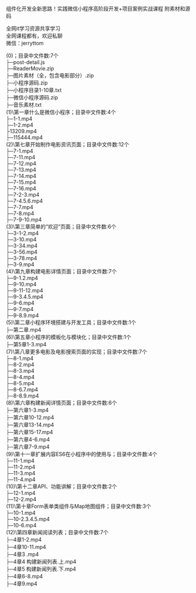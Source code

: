 组件化开发全新思路！实践微信小程序高阶段开发+项目案例实战课程 附素材和源码

全网it学习资源共享学习<br>全网课程都有，欢迎私聊<br>微信：jerryttom<br>

(0)；目录中文件数:7个<br> ├─post-detail.js<br> ├─ReaderMovie.zip<br> ├─图片素材（全，包含电影部分）.zip<br> ├─小程序源码.zip<br> ├─小程序目录1-10章.txt<br> ├─微信小程序源码.zip<br> ├─音乐素材.txt<br> (1)\第一章什么是微信小程序；目录中文件数:4个<br> ├─1-1.mp4<br> ├─1-2.mp4<br> ├13209.mp4<br> ├─115444.mp4<br> (2)\第七章开始制作电影资讯页面；目录中文件数:12个<br> ├─7-1.mp4<br> ├─7-11.mp4<br> ├─7-12.mp4<br> ├─7-13.mp4<br> ├─7-14.mp4<br> ├─7-15.mp4<br> ├─7-16.mp4<br> ├─7-2-3.mp4<br> ├─7-4.5.6.mp4<br> ├─7-7.mp4<br> ├─7-8.mp4<br> ├─7-9-10.mp4<br> (3)\第三章简单的“欢迎“页面；目录中文件数:6个<br> ├─3-1-2.mp4<br> ├─3-10.mp4<br> ├─3-34.mp4<br> ├─3-56.mp4<br> ├─3-78.mp4<br> ├─3-9.mp4<br> (4)\第九章构建电影详情页面；目录中文件数:7个<br> ├─9-1.2.mp4<br> ├─9-10.mp4<br> ├─9-11-12.mp4<br> ├─9-3.4.5.mp4<br> ├─9-6.mp4<br> ├─9-7.mp4<br> ├─9-8.9.mp4<br> (5)\第二章小程序环境搭建与开发工具；目录中文件数:1个<br> ├─第二章.mp4<br> (6)\第五章小程序的模板化与模块化；目录中文件数:1个<br> ├─第5章1-3.mp4<br> (7)\第八章更多电影及电影搜索页面的实现；目录中文件数:7个<br> ├─8-1.mp4<br> ├─8-2.mp4<br> ├─8-3.mp4<br> ├─8-4.mp4<br> ├─8-5.mp4<br> ├─8-6.7.mp4<br> ├─8-8.9.mp4<br> (8)\第六章构建新闻详情页面；目录中文件数:6个<br> ├─第六章1-3.mp4<br> ├─第六章10-12.mp4<br> ├─第六章13-14.mp4<br> ├─第六章15-17.mp4<br> ├─第六章4-6.mp4<br> ├─第六章7-9.mp4<br> (9)\第十一章扩展内容ES6在小程序中的使用与；目录中文件数:4个<br> ├─11-1.mp4<br> ├─11-2.mp4<br> ├─11-3.mp4<br> ├─11-4.mp4<br> (10)\第十二章API、功能讲解；目录中文件数:2个<br> ├─12-1.mp4<br> ├─12-2.mp4<br> (11)\第十章Form表单类组件与Map地图组件；目录中文件数:3个<br> ├─10-1.mp4<br> ├─10-2.3.4.5.mp4<br> ├─10-6.mp4<br> (12)\第四章新闻阅读列表；目录中文件数:7个<br> ├─4章1-2.mp4<br> ├─4章10-11.mp4<br> ├─4章3 .mp4<br> ├─4章4 构建新闻列表.上.mp4<br> ├─4章5 构建新闻列表.下.mp4<br> ├─4章6-8.mp4<br> ├─4章9.mp4